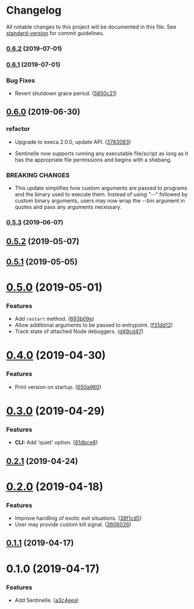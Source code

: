 # Changelog

All notable changes to this project will be documented in this file. See [standard-version](https://github.com/conventional-changelog/standard-version) for commit guidelines.

### [0.6.2](https://github.com/darkobits/sentinelle/compare/v0.6.1...v0.6.2) (2019-07-01)



### [0.6.1](https://github.com/darkobits/sentinelle/compare/v0.6.0...v0.6.1) (2019-07-01)


### Bug Fixes

* Revert shutdown grace period. ([5850c21](https://github.com/darkobits/sentinelle/commit/5850c21))



## [0.6.0](https://github.com/darkobits/sentinelle/compare/v0.5.3...v0.6.0) (2019-06-30)


### refactor

* Upgrade to execa 2.0.0, update API. ([3783083](https://github.com/darkobits/sentinelle/commit/3783083))

* Sentinelle now supports running any executable file/script as long as it has the appropriate file permissions and begins with a shebang.


### BREAKING CHANGES

* This update simplifies how custom arguments are passed to programs and the binary used to execute them. Instead of using "--" followed by custom binary arguments, users may now wrap the --bin argument in quotes and pass any arguments necessary.



### [0.5.3](https://github.com/darkobits/sentinelle/compare/v0.5.2...v0.5.3) (2019-06-07)



## [0.5.2](https://github.com/darkobits/sentinelle/compare/v0.5.1...v0.5.2) (2019-05-07)



## [0.5.1](https://github.com/darkobits/sentinelle/compare/v0.5.0...v0.5.1) (2019-05-05)



# [0.5.0](https://github.com/darkobits/sentinelle/compare/v0.4.0...v0.5.0) (2019-05-01)


### Features

* Add `restart` method. ([693b09e](https://github.com/darkobits/sentinelle/commit/693b09e))
* Allow additional arguments to be passed to entrypoint. ([f31dd12](https://github.com/darkobits/sentinelle/commit/f31dd12))
* Track state of attached Node debuggers. ([d49cd47](https://github.com/darkobits/sentinelle/commit/d49cd47))



# [0.4.0](https://github.com/darkobits/sentinelle/compare/v0.3.0...v0.4.0) (2019-04-30)


### Features

* Print version on startup. ([650a960](https://github.com/darkobits/sentinelle/commit/650a960))



# [0.3.0](https://github.com/darkobits/sentinelle/compare/v0.2.0...v0.3.0) (2019-04-29)


### Features

* **CLI:** Add 'quiet' option. ([81dbce8](https://github.com/darkobits/sentinelle/commit/81dbce8))



## [0.2.1](https://github.com/darkobits/sentinelle/compare/v0.2.0...v0.2.1) (2019-04-24)



# [0.2.0](https://github.com/darkobits/sentinelle/compare/v0.1.1...v0.2.0) (2019-04-18)


### Features

* Improve handling of exotic exit situations. ([38f1cd5](https://github.com/darkobits/sentinelle/commit/38f1cd5))
* User may provide custom kill signal. ([3606026](https://github.com/darkobits/sentinelle/commit/3606026))



## [0.1.1](https://github.com/darkobits/sentinelle/compare/v0.1.0...v0.1.1) (2019-04-17)



# 0.1.0 (2019-04-17)


### Features

* Add Sentinelle. ([a3c4eea](https://github.com/darkobits/sentinelle/commit/a3c4eea))
